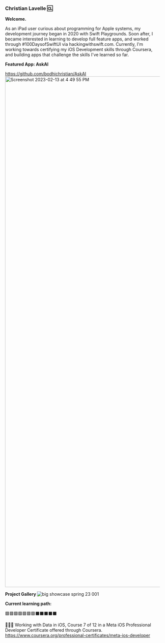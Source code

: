 ### Christian Lavelle 🆑

<b>Welcome.</b>


As an iPad user curious about programming for Apple systems, my development journey began in 2020 with Swift Playgrounds. Soon after, I became interested in learning to develop full feature apps, and worked through #100DaysofSwiftUI via hackingwithswift.com. Currently, I'm working towards certifying my iOS Development skills through Coursera, and building apps that challenge the skills I've learned so far.


<b>Featured App: AskAI </b>

https://github.com/bodhichristian/AskAI
<img width="1660" alt="Screenshot 2023-02-13 at 4 49 55 PM" src="https://user-images.githubusercontent.com/110639779/226939618-4b5513e5-8f60-4e86-85a0-9685d3cd2e1e.png">


<b>Project Gallery </b>
![big showcase spring 23 001](https://user-images.githubusercontent.com/110639779/226939118-7c64ecc5-9297-4536-bb55-747766773d79.jpeg)


<b>Current learning path:</b>

🟩🟩🟩🟩🟩🟩🟩⬛️⬛️⬛️⬛️⬛️


👨🏻‍💻 Working with Data in iOS, Course 7 of 12 in a Meta iOS Professional Developer Certificate offered through Coursera.
https://www.coursera.org/professional-certificates/meta-ios-developer
